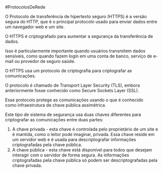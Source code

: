 #ProtocolosDeRede 

O Protocolo de transferência de hipertexto seguro (HTTPS) é a versão segura do HTTP, que é o principal protocolo usado para enviar dados entre um navegador web e um site. 

O HTTPS é criptografado para aumentar a segurança da transferência de dados. 

Isso é particularmente importante quando usuários transmitem dados sensíveis, como quando fazem login em uma conta de banco, serviço de e-mail ou provedor de seguro saúde.

O HTTPS usa um protocolo de criptografia para criptografar as comunicações.

O protocolo é chamado de Transport Layer Security (TLS), embora anteriormente fosse conhecido como Secure Sockets Layer (SSL). 

Esse protocolo protege as comunicações usando o que é conhecido como infraestrutura de chave pública assimétrica. 

Este tipo de sistema de segurança usa duas chaves diferentes para criptografar as comunicações entre duas partes:

1. A chave privada - esta chave é controlada pelo proprietário de um site e é mantida, como o leitor pode imaginar, privada. Essa chave reside em um servidor web e é usada para descriptografar informações criptografadas pela chave pública.
2. A chave pública - esta chave está disponível para todos que desejam interagir com o servidor de forma segura. As informações criptografadas pela chave pública só podem ser descriptografadas pela chave privada.